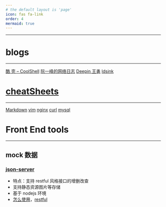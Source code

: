 ```yaml
---
# the default layout is 'page'
icon: fas fa-link
order: 4
mermaid: true
---
```


***
# blogs
---
[酷 壳 – CoolShell](https://coolshell.cn)   [阮一峰的网络日志](https://www.ruanyifeng.com/blog/)   [Deepin 王勇](https://manateelazycat.github.io/)   [ldsink](https://ldsink.com/)  


# [cheatSheets](https://devhints.io/)
---
[Markdown](https://www.markdown-cheatsheet.com/)  [vim](https://vim.rtorr.com/)  [nginx](https://github.com/SimulatedGREG/nginx-cheatsheet)  [curl](https://devhints.io/curl)  [mysql](https://devhints.io/mysql)  


# Front End tools
---
## mock 数据 
### [json-server](https://github.com/typicode/json-server)    
- 特点：支持 restful 风格接口的增删改查
- 支持静态资源图片等存储 
- 基于 nodejs 环境
- [怎么使用](https://juejin.cn/post/7043424909472563208)，[restful](http://ruanyifeng.com/blog/2014/05/restful_api.html)
